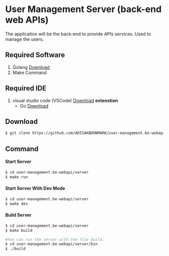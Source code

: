 # User Management Server (back-end web APIs)
The application will be the back-end to provide APIs services. Used to manage the users.

## Required Software
1. Golang [Download](https://golang.org/)
2. Make Command

## Required IDE
1. visual studio code (VSCode) [Download](https://code.visualstudio.com/)
  **extenstion**
    - Go [Download](https://marketplace.visualstudio.com/items?itemName=golang.Go)

## Download 
```bash
$ git clone https://github.com/ADISAKBOONMARK/user-management.be-webapi
```

## Command

#### Start Server
```bash
$ cd user-management.be-webapi/server
$ make run
```

#### Start Server With Dev Mode
```bash
$ cd user-management.be-webapi/server
$ make dev
```

#### Build Server
```bash
$ cd user-management.be-webapi/server
$ make build

#You can run the server with the file build.
$ cd user-management.be-webapi/server/bin
$ ./build
```
